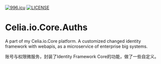 [![996.icu](https://img.shields.io/badge/link-996.icu-red.svg)](https://996.icu)
[![LICENSE](https://img.shields.io/badge/license-Anti%20996-blue.svg)](https://github.com/996icu/996.ICU/blob/master/LICENSE)
# Celia.io.Core.Auths
A part of my Celia.io.Core platform. 
A customized changed identity framework with webapis, as a microservice of enterprise big systems. 

账号与权限微服务，封装了Identity Framework Core的功能，做了一些自定义。 
